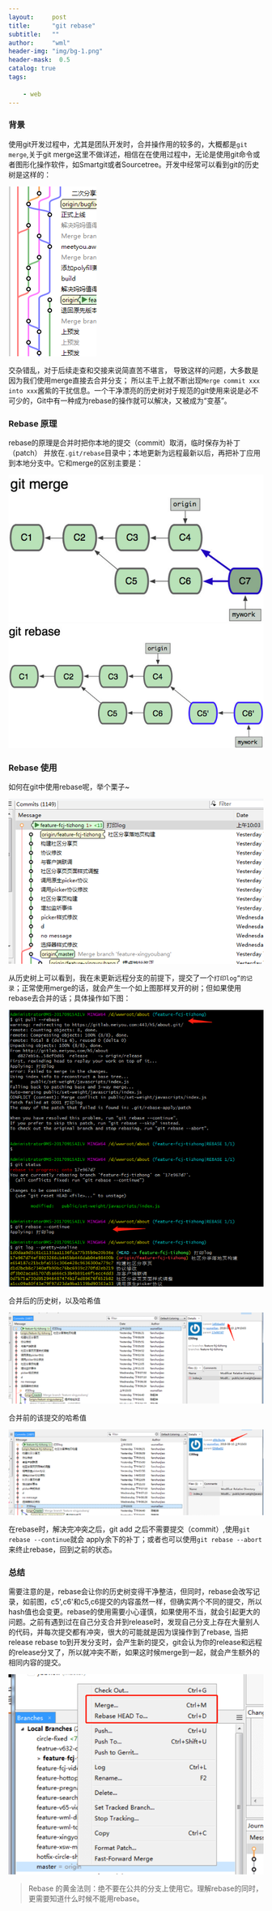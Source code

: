 ```yaml
---
layout:     post
title:      "git rebase"
subtitle:   ""
author:     "wml"
header-img: "img/bg-1.png"
header-mask:  0.5
catalog: true
tags:

    - web
---
```


### 背景

使用git开发过程中，尤其是团队开发时，合并操作用的较多的，大概都是`git merge`,关于git merge这里不做详述，相信在在使用过程中，无论是使用git命令或者图形化操作软件，如Smartgit或者Sourcetree。开发中经常可以看到git的历史树是这样的：

![eg](/img/rebase/2.png)

交杂错乱，对于后续走查和交接来说简直苦不堪言，
导致这样的问题，大多数是因为我们使用merge直接去合并分支；
所以主干上就不断出现`Merge commit xxx into xxx`酱紫的干扰信息。一个干净漂亮的历史树对于规范的git使用来说是必不可少的，Git中有一种成为rebase的操作就可以解决，又被成为“变基”。

### Rebase 原理

rebase的原理是合并时把你本地的提交（commit）取消，临时保存为补丁（patch）
并放在`.git/rebase`目录中；本地更新为远程最新以后，再把补丁应用到本地分支中。它和merge的区别主要是：

![eg](/img/rebase/3.png)
![eg](/img/rebase/4.png)

### Rebase 使用

如何在git中使用rebase呢，举个栗子~

![eg](/img/rebase/5.png)

从历史树上可以看到，我在未更新远程分支的前提下，提交了一个`打印log”的记录`；正常使用merge的话，就会产生一个如上图那样叉开的树；但如果使用rebase去合并的话；具体操作如下图：

![eg](/img/rebase/6.png)

合并后的历史树，以及哈希值

![eg](/img/rebase/7.png)

合并前的该提交的哈希值

![eg](/img/rebase/8.png)

在rebase时，解决完冲突之后，git add 之后不需要提交（commit）,使用`git rebase --continue`就会
apply余下的补丁；或者也可以使用`git rebase --abort`来终止rebase，回到之前的状态。

### 总结

需要注意的是，rebase会让你的历史树变得干净整洁，但同时，rebase会改写记录，如前图，c5',c6'和c5,c6提交的内容虽然一样，但确实两个不同的提交，所以hash值也会变更。rebase的使用需要小心谨慎，如果使用不当，就会引起更大的问题。之前有遇到过在自己分支合并到release时，发现自己分支上存在大量别人的代码，并每次提交都有冲突，很大的可能就是因为误操作到了rebase, 当把release rebase to到开发分支时，会产生新的提交，git会认为你的release和远程的release分叉了，所以就冲突不断，如果这时候merge到一起，就会产生额外的相同内容的提交。

![eg](/img/rebase/9.png)

> Rebase 的黄金法则：绝不要在公共的分支上使用它。理解rebase的同时，更需要知道什么时候不能用rebase。
